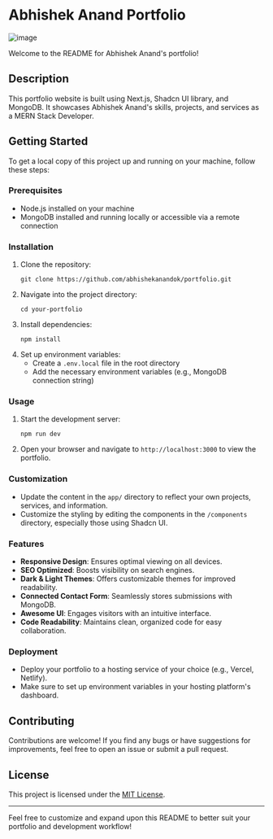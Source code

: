 # Abhishek Anand Portfolio
![image](https://github.com/abhishekanandok/portfolio/assets/112304737/0e713dbc-772e-4b8c-8794-9cc7fdef49f5)


Welcome to the README for Abhishek Anand's portfolio!

## Description

This portfolio website is built using Next.js, Shadcn UI library, and MongoDB. It showcases Abhishek Anand's skills, projects, and services as a MERN Stack Developer.

## Getting Started

To get a local copy of this project up and running on your machine, follow these steps:

### Prerequisites

- Node.js installed on your machine
- MongoDB installed and running locally or accessible via a remote connection

### Installation

1. Clone the repository:
   ```
   git clone https://github.com/abhishekanandok/portfolio.git
   ```
2. Navigate into the project directory:
   ```
   cd your-portfolio
   ```
3. Install dependencies:
   ```
   npm install
   ```
4. Set up environment variables:
   - Create a `.env.local` file in the root directory
   - Add the necessary environment variables (e.g., MongoDB connection string)

### Usage

1. Start the development server:
   ```
   npm run dev
   ```
2. Open your browser and navigate to `http://localhost:3000` to view the portfolio.

### Customization

- Update the content in the `app/` directory to reflect your own projects, services, and information.
- Customize the styling by editing the components in the `/components` directory, especially those using Shadcn UI.

### Features

- **Responsive Design**: Ensures optimal viewing on all devices.
- **SEO Optimized**: Boosts visibility on search engines.
- **Dark & Light Themes**: Offers customizable themes for improved readability.
- **Connected Contact Form**: Seamlessly stores submissions with MongoDB.
- **Awesome UI**: Engages visitors with an intuitive interface.
- **Code Readability**: Maintains clean, organized code for easy collaboration.

### Deployment

- Deploy your portfolio to a hosting service of your choice (e.g., Vercel, Netlify).
- Make sure to set up environment variables in your hosting platform's dashboard.

## Contributing

Contributions are welcome! If you find any bugs or have suggestions for improvements, feel free to open an issue or submit a pull request.

## License

This project is licensed under the [MIT License](LICENSE).

---

Feel free to customize and expand upon this README to better suit your portfolio and development workflow!
